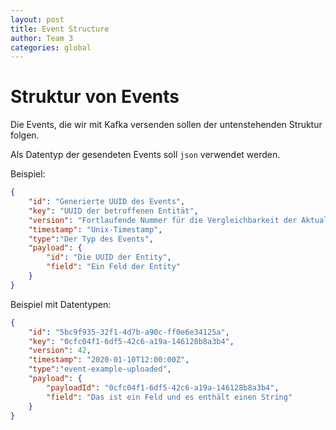 ```yaml
---
layout: post
title: Event Structure
author: Team 3
categories: global
---
```


# Struktur von Events

Die Events, die wir mit Kafka versenden sollen der untenstehenden Struktur folgen.

Als Datentyp der gesendeten Events soll `json` verwendet werden.

Beispiel:

```json
{
    "id": "Generierte UUID des Events",
    "key": "UUID der betroffenen Entität",
    "version": "Fortlaufende Nummer für die Vergleichbarkeit der Aktualität des Events",
    "timestamp": "Unix-Timestamp",
    "type":"Der Typ des Events",
    "payload": {
        "id": "Die UUID der Entity",
        "field": "Ein Feld der Entity"
    }
}
```

Beispiel mit Datentypen:

```json
{
    "id": "5bc9f935-32f1-4d7b-a90c-ff0e6e34125a",
    "key": "0cfc04f1-6df5-42c6-a19a-146128b8a3b4",
    "version": 42,
    "timestamp": "2020-01-10T12:00:00Z",
    "type":"event-example-uploaded",
    "payload": {
        "payloadId": "0cfc04f1-6df5-42c6-a19a-146128b8a3b4",
        "field": "Das ist ein Feld und es enthält einen String"
    }
}
```